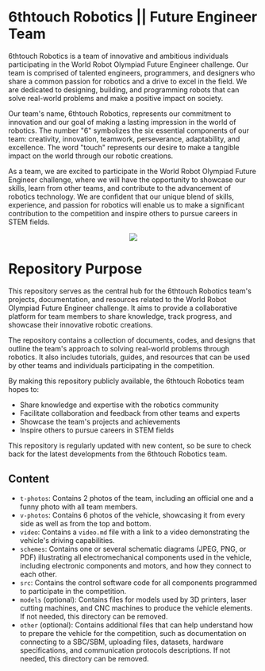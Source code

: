 6thtouch Robotics || Future Engineer Team
===

6thtouch Robotics is a team of innovative and ambitious individuals participating in the World Robot Olympiad Future Engineer challenge. Our team is comprised of talented engineers, programmers, and designers who share a common passion for robotics and a drive to excel in the field. We are dedicated to designing, building, and programming robots that can solve real-world problems and make a positive impact on society.

Our team's name, 6thtouch Robotics, represents our commitment to innovation and our goal of making a lasting impression in the world of robotics. The number "6" symbolizes the six essential components of our team: creativity, innovation, teamwork, perseverance, adaptability, and excellence. The word "touch" represents our desire to make a tangible impact on the world through our robotic creations.

As a team, we are excited to participate in the World Robot Olympiad Future Engineer challenge, where we will have the opportunity to showcase our skills, learn from other teams, and contribute to the advancement of robotics technology. We are confident that our unique blend of skills, experience, and passion for robotics will enable us to make a significant contribution to the competition and inspire others to pursue careers in STEM fields.

<p style="text-align: center">
<img src="https://private-user-images.githubusercontent.com/130682580/336659747-6d08f11e-2e99-4d6c-8994-0dc8783c6f05.png?jwt=eyJhbGciOiJIUzI1NiIsInR5cCI6IkpXVCJ9.eyJpc3MiOiJnaXRodWIuY29tIiwiYXVkIjoicmF3LmdpdGh1YnVzZXJjb250ZW50LmNvbSIsImtleSI6ImtleTUiLCJleHAiOjE3Mjg1NzY2NDcsIm5iZiI6MTcyODU3NjM0NywicGF0aCI6Ii8xMzA2ODI1ODAvMzM2NjU5NzQ3LTZkMDhmMTFlLTJlOTktNGQ2Yy04OTk0LTBkYzg3ODNjNmYwNS5wbmc_WC1BbXotQWxnb3JpdGhtPUFXUzQtSE1BQy1TSEEyNTYmWC1BbXotQ3JlZGVudGlhbD1BS0lBVkNPRFlMU0E1M1BRSzRaQSUyRjIwMjQxMDEwJTJGdXMtZWFzdC0xJTJGczMlMkZhd3M0X3JlcXVlc3QmWC1BbXotRGF0ZT0yMDI0MTAxMFQxNjA1NDdaJlgtQW16LUV4cGlyZXM9MzAwJlgtQW16LVNpZ25hdHVyZT1lMGRmYTc1MmE4NDU1YmE4ZDllNDEzNzgwNWUxZTIwMjljOTQ3Mjg0ZTI5M2Y5NzAyNzUyMWI5NDJjYjk0MzA4JlgtQW16LVNpZ25lZEhlYWRlcnM9aG9zdCJ9.q1Ou8gLJwRXpD8U5Td4YR4o815EdwBnGc4yEA5QdHtU"/></p>

# Repository Purpose

This repository serves as the central hub for the 6thtouch Robotics team's projects, documentation, and resources related to the World Robot Olympiad Future Engineer challenge. It aims to provide a collaborative platform for team members to share knowledge, track progress, and showcase their innovative robotic creations.

The repository contains a collection of documents, codes, and designs that outline the team's approach to solving real-world problems through robotics. It also includes tutorials, guides, and resources that can be used by other teams and individuals participating in the competition.

By making this repository publicly available, the 6thtouch Robotics team hopes to:

- Share knowledge and expertise with the robotics community
- Facilitate collaboration and feedback from other teams and experts
- Showcase the team's projects and achievements
- Inspire others to pursue careers in STEM fields

This repository is regularly updated with new content, so be sure to check back for the latest developments from the 6thtouch Robotics team.

## Content

- `t-photos`: Contains 2 photos of the team, including an official one and a funny photo with all team members.
- `v-photos`: Contains 6 photos of the vehicle, showcasing it from every side as well as from the top and bottom.
- `video`: Contains a `video.md` file with a link to a video demonstrating the vehicle's driving capabilities.
- `schemes`: Contains one or several schematic diagrams (JPEG, PNG, or PDF) illustrating all electromechanical components used in the vehicle, including electronic components and motors, and how they connect to each other.
- `src`: Contains the control software code for all components programmed to participate in the competition.
- `models` (optional): Contains files for models used by 3D printers, laser cutting machines, and CNC machines to produce the vehicle elements. If not needed, this directory can be removed.
- `other` (optional): Contains additional files that can help understand how to prepare the vehicle for the competition, such as documentation on connecting to a SBC/SBM, uploading files, datasets, hardware specifications, and communication protocols descriptions. If not needed, this directory can be removed.
